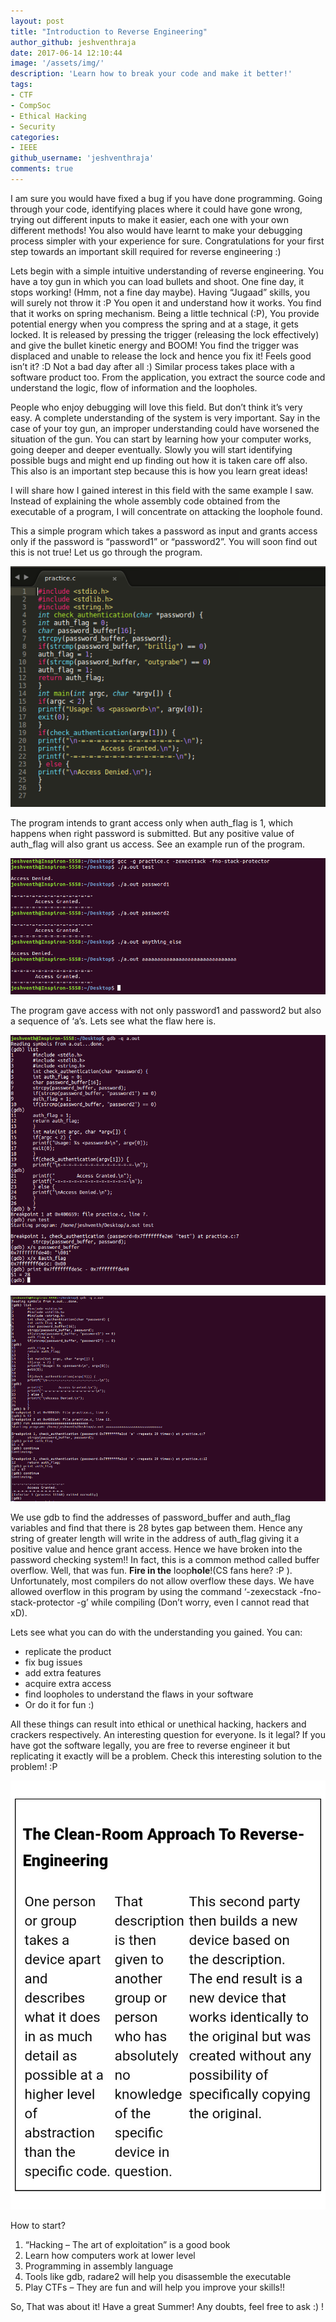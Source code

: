 ```yaml
---
layout: post
title: "Introduction to Reverse Engineering"
author_github: jeshventhraja
date: 2017-06-14 12:10:44
image: '/assets/img/'
description: 'Learn how to break your code and make it better!'
tags:
- CTF
- CompSoc
- Ethical Hacking
- Security
categories:
- IEEE
github_username: 'jeshventhraja'
comments: true
---
```

I am sure you would have fixed a bug if you have done programming. Going through your code, identifying places where it could have gone wrong, trying out different inputs to make it easier, each one with your own different methods! You also would have learnt to make your debugging process simpler with your experience for sure. Congratulations for your first step towards an important skill required for reverse engineering :)

Lets begin with a simple intuitive understanding of reverse engineering. You have a toy gun in which you can load bullets and shoot. One fine day, it stops working! (Hmm, not a fine day maybe). Having “Jugaad” skills, you will surely not throw it :P You open it and understand how it works. You find that it works on spring mechanism. Being a little technical (:P), You provide potential energy when you compress the spring and at a stage, it gets locked. It is released by pressing the trigger (releasing the lock effectively) and give the bullet kinetic energy and BOOM!
You find the trigger was displaced and unable to release the lock and hence you fix it! Feels good isn’t it? :D Not a bad day after all :) Similar process takes place with a software product too. From the application, you extract the source code and understand the logic, flow of information and the loopholes.

People who enjoy debugging will love this field. But don’t think it’s very easy. A complete understanding of the system is very important. Say in the case of your toy gun, an improper understanding could have worsened the situation of the gun. You can start by learning how your computer works, going deeper and deeper eventually. Slowly you will start identifying possible bugs and might end up finding out how it is taken care off also. This also is an important step because this is how you learn great ideas!

I will share how I gained interest in this field with the same example I saw. Instead of explaining the whole assembly code obtained from the executable of a program, I will concentrate on attacking the loophole found.

This a simple program which takes a password as input and grants access only if the password is “password1” or “password2”. You will soon find out this is not true! Let us go through the program.

![Image1](/blog/assets/img/introduction-to-reverse-engineering/4.png)

The program intends to grant access only when auth_flag is 1, which happens when right password is submitted. But any positive value of auth_flag will also grant us access. See an example run of the program.

![Image2](/blog/assets/img/introduction-to-reverse-engineering/3.png)

The program gave access with not only password1 and password2 but also a sequence of ‘a’s. Lets see what the flaw here is.

![Image3](/blog/assets/img/introduction-to-reverse-engineering/5.png)

![Image4](/blog/assets/img/introduction-to-reverse-engineering/1.png)

We use gdb to find the addresses of password_buffer and auth_flag variables and find that there is 28 bytes gap between them. Hence any string of greater length will write in the address of auth_flag giving it a positive value and hence grant access. Hence we have broken into the password checking system!! In fact, this is a common method called buffer overflow. Well, that was fun. **Fire in the** loop**hole**!(CS fans here? :P ). Unfortunately, most compilers do not allow overflow these days. We have allowed overflow in this program by using the command ‘-zexecstack -fno-stack-protector -g’ while compiling (Don’t worry, even I cannot read that xD).

Lets see what you can do with the understanding you gained. You can:
*	replicate the product
*	fix bug issues
*	add extra features
*	acquire extra access
*	find loopholes to understand the flaws in your software
*	Or do it for fun :)

All these things can result into ethical or unethical hacking, hackers and crackers respectively. An interesting question for everyone. Is it legal? If you have got the software legally, you are free to reverse engineer it but replicating it exactly will be a problem. Check this interesting solution to the problem! :P

![Image5](/blog/assets/img/introduction-to-reverse-engineering/6.jpg)

How to start?
1. “Hacking – The art of exploitation” is a good book
2. Learn how computers work at lower level
3. Programming in assembly language
4. Tools like gdb, radare2 will help you disassemble the executable
5. Play CTFs – They are fun and will help you improve your skills!!

So, That was about it! Have a great Summer!
Any doubts, feel free to ask :) !
